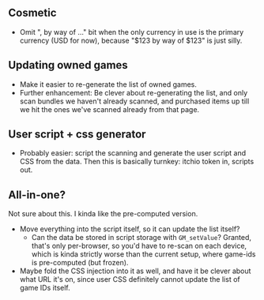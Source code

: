 ## Cosmetic
* Omit ", by way of …" bit  when the only currency in use is the primary currency (USD for now), because "$123 by way of $123" is just silly.

## Updating owned games
* Make it easier to re-generate the list of owned games.
* Further enhancement: Be clever about re-generating the list, and only scan bundles we haven't already scanned, and purchased items up till we hit the ones we've scanned already from that page.

## User script + css generator
* Probably easier: script the scanning and generate the user script and CSS from the data. Then this is basically turnkey: itchio token in, scripts out.

## All-in-one?
Not sure about this. I kinda like the pre-computed version.

* Move everything into the script itself, so it can update the list itself?
    *  Can the data be stored in script storage with `GM_setValue`? Granted, that's only per-browser, so you'd have to re-scan on each device, which is kinda strictly worse than the current setup, where game-ids is pre-computed (but frozen).
* Maybe fold the CSS injection into it as well, and have it be clever about what URL it's on, since user CSS definitely cannot update the list of game IDs itself.
